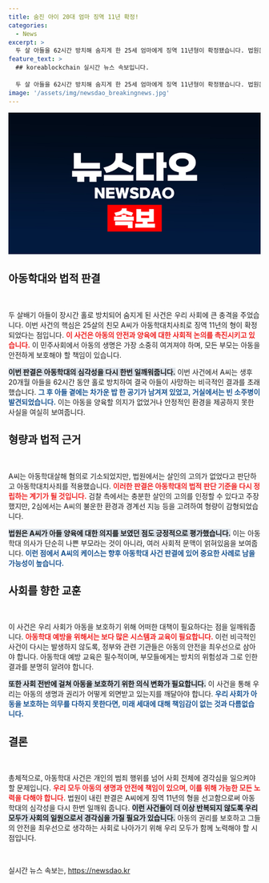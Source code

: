 ```yaml
---
title: 숨진 아이 20대 엄마 징역 11년 확정!
categories:
  - News
excerpt: >
  두 살 아들을 62시간 방치해 숨지게 한 25세 엄마에게 징역 11년형이 확정됐습니다. 법원은 살인의 고의는 없었다며 아동학대치사 혐의를 적용했습니다. 이 사건의 전말과 법적 판단을 자세히 확인해 보세요!
feature_text: >
  ## koreablockchain 실시간 뉴스 속보입니다.

  두 살 아들을 62시간 방치해 숨지게 한 25세 엄마에게 징역 11년형이 확정됐습니다. 법원은 살인의 고의는 없었다며 아동학대치사 혐의를 적용했습니다. 이 사건의 전말과 법적 판단을 자세히 확인해 보세요!
image: '/assets/img/newsdao_breakingnews.jpg'
---
```


<p><img src="/assets/img/newsdao_breakingnews.jpg" alt="koreablockchain 속보" /></p>

<h2 data-ke-size="size26">아동학대와 법적 판결</h2>

<p data-ke-size="size16">&nbsp;</p>

<p>두 살배기 아들이 장시간 홀로 방치되어 숨지게 된 사건은 우리 사회에 큰 충격을 주었습니다. 이번 사건의 핵심은 25살의 친모 A씨가 아동학대치사죄로 징역 11년의 형이 확정되었다는 점입니다. <b><span style="color: #ee2323;">이 사건은 아동의 안전과 양육에 대한 사회적 논의를 촉진시키고 있습니다.</span></b> 이 민주사회에서 아동의 생명은 가장 소중히 여겨져야 하며, 모든 부모는 아동을 안전하게 보호해야 할 책임이 있습니다.</p>

<p><b><span style="background-color: #21538527;">이번 판결은 아동학대의 심각성을 다시 한번 일깨워줍니다.</span></b> 이번 사건에서 A씨는 생후 20개월 아들을 62시간 동안 홀로 방치하여 결국 아들이 사망하는 비극적인 결과를 초래했습니다. <b><span style="color: #1a5490;">그 후 아들 곁에는 차가운 밥 한 공기가 남겨져 있었고, 거실에서는 빈 소주병이 발견되었습니다.</span></b> 이는 아동을 양육할 의지가 없었거나 안정적인 환경을 제공하지 못한 사실을 여실히 보여줍니다.</p>

<h2 data-ke-size="size26">형량과 법적 근거</h2>

<p data-ke-size="size16">&nbsp;</p>

<p>A씨는 아동학대살해 혐의로 기소되었지만, 법원에서는 살인의 고의가 없었다고 판단하고 아동학대치사죄를 적용했습니다. <b><span style="color: #ee2323;">이러한 판결은 아동학대의 법적 판단 기준을 다시 정립하는 계기가 될 것입니다.</span></b> 검찰 측에서는 충분한 살인의 고의를 인정할 수 있다고 주장했지만, 2심에서는 A씨의 불운한 환경과 경계선 지능 등을 고려하여 형량이 감형되었습니다.</p>

<p><b><span style="background-color: #21538527;">법원은 A씨가 아들 양육에 대한 의지를 보였던 점도 긍정적으로 평가했습니다.</span></b> 이는 아동학대 의사가 단순히 나쁜 부모라는 것이 아니라, 여러 사회적 문맥이 얽혀있음을 보여줍니다. <b><span style="color: #1a5490;">이런 점에서 A씨의 케이스는 향후 아동학대 사건 판결에 있어 중요한 사례로 남을 가능성이 높습니다.</span></b></p>

<h2 data-ke-size="size26">사회를 향한 교훈</h2>

<p data-ke-size="size16">&nbsp;</p>

<p>이 사건은 우리 사회가 아동을 보호하기 위해 어떠한 대책이 필요하다는 점을 일깨워줍니다. <b><span style="color: #ee2323;">아동학대 예방을 위해서는 보다 많은 시스템과 교육이 필요합니다.</span></b> 이런 비극적인 사건이 다시는 발생하지 않도록, 정부와 관련 기관들은 아동의 안전을 최우선으로 삼아야 합니다. 아동학대 예방 교육은 필수적이며, 부모들에게는 방치의 위험성과 그로 인한 결과를 분명히 알려야 합니다.</p>

<p><b><span style="background-color: #21538527;">또한 사회 전반에 걸쳐 아동을 보호하기 위한 의식 변화가 필요합니다.</span></b> 이 사건을 통해 우리는 아동의 생명과 권리가 어떻게 외면받고 있는지를 깨달아야 합니다. <b><span style="color: #1a5490;">우리 사회가 아동을 보호하는 의무를 다하지 못한다면, 미래 세대에 대해 책임감이 없는 것과 다름없습니다.</span></b></p>

<h2 data-ke-size="size26">결론</h2>

<p data-ke-size="size16">&nbsp;</p>

<p>총체적으로, 아동학대 사건은 개인의 범죄 행위를 넘어 사회 전체에 경각심을 일으켜야 할 문제입니다. <b><span style="color: #ee2323;">우리 모두 아동의 생명과 안전에 책임이 있으며, 이를 위해 가능한 모든 노력을 다해야 합니다.</span></b> 법원이 내린 판결은 A씨에게 징역 11년의 형을 선고함으로써 아동학대의 심각성을 다시 한번 일깨워 줍니다. <b><span style="background-color: #21538527;">이런 사건들이 더 이상 반복되지 않도록 우리 모두가 사회의 일원으로서 경각심을 가질 필요가 있습니다.</span></b> 아동의 권리를 보호하고 그들의 안전을 최우선으로 생각하는 사회로 나아가기 위해 우리 모두가 함께 노력해야 할 시점입니다.</p>

<p data-ke-size="size16">&nbsp;</p>
실시간 뉴스 속보는, <a href="https://newsdao.kr" rel="dofollow">https://newsdao.kr</a>


